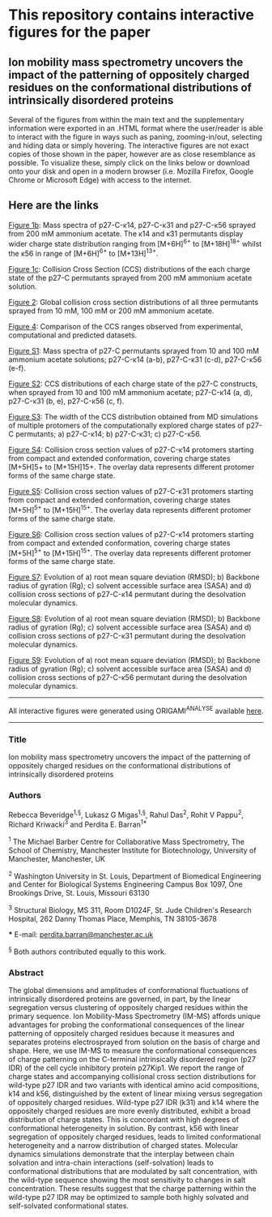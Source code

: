 # This repository contains interactive figures for the paper

## Ion mobility mass spectrometry uncovers the impact of the patterning of oppositely charged residues on the conformational distributions of intrinsically disordered proteins

Several of the figures from within the main text and the supplementary information were exported in an .HTML format where the user/reader is able to interact with the figure in ways such as paning, zooming-in/out, selecting and hiding data or simply hovering. The interactive figures are not exact copies of those shown in the paper, however are as close resemblance as possible. To visualize these, simply click on the links below or download onto your disk and open in a modern browser (i.e. Mozilla Firefox, Google Chrome or Microsoft Edge) with access to the internet.

## Here are the links

[Figure 1b](https://beveridge-migas-p27.netlify.com/assets/Figure_1b.html):  Mass spectra of p27-C-κ14, p27-C-κ31 and p27-C-κ56 sprayed from 200 mM ammonium acetate. The κ14 and κ31 permutants display wider charge state distribution ranging from \[M+6H\]<sup>6+</sup> to \[M+18H\]<sup>18+</sup> whilst the κ56 in range of \[M+6H\]<sup>6+</sup>  to \[M+13H\]<sup>13+</sup>.

[Figure 1c](https://beveridge-migas-p27.netlify.com/assets/Figure_1c.html): Collision Cross Section (CCS) distributions of the each charge state of the p27-C permutants sprayed from 200 mM ammonium acetate solution.

[Figure 2](https://beveridge-migas-p27.netlify.com/assets/Figure_2.html): Global collision cross section distributions of all three permutants sprayed from 10 mM, 100 mM or 200 mM ammonium acetate.

[Figure 4](https://beveridge-migas-p27.netlify.com/assets/Figure_4.html): Comparison of the CCS ranges observed from experimental, computational and predicted datasets.

[Figure S1](https://beveridge-migas-p27.netlify.com/assets/Figure_S1.html): Mass spectra of p27-C permutants sprayed from 10 and 100 mM ammonium acetate solutions; p27-C-κ14 (a-b), p27-C-κ31 (c-d), p27-C-κ56 (e-f).

[Figure S2](https://beveridge-migas-p27.netlify.com/assets/Figure_S2.html): CCS distributions of each charge state of the p27-C constructs, when sprayed from 10 and 100 mM ammonium acetate; p27-C-κ14 (a, d), p27-C-κ31 (b, e), p27-C-κ56 (c, f).

[Figure S3](https://beveridge-migas-p27.netlify.com/assets/Figure_S3.html): The width of the CCS distribution obtained from MD simulations of multiple protomers of the computationally explored charge states of p27-C permutants; a) p27-C-κ14; b) p27-C-κ31; c) p27-C-κ56.

[Figure S4](https://beveridge-migas-p27.netlify.com/assets/Figure_S4.html): Collision cross section values of p27-C-κ14 protomers starting from compact and extended conformation, covering charge states \[M+5H\]5+ to \[M+15H\]15+. The overlay data represents different protomer forms of the same charge state.

[Figure S5](https://beveridge-migas-p27.netlify.com/assets/Figure_S5.html): Collision cross section values of p27-C-κ31 protomers starting from compact and extended conformation, covering charge states \[M+5H\]<sup>5+</sup> to \[M+15H\]<sup>15+</sup>. The overlay data represents different protomer forms of the same charge state.

[Figure S6](https://beveridge-migas-p27.netlify.com/assets/Figure_S6.html): Collision cross section values of p27-C-κ14 protomers starting from compact and extended conformation, covering charge states \[M+5H\]<sup>5+</sup> to \[M+15H\]<sup>15+</sup>. The overlay data represents different protomer forms of the same charge state.

[Figure S7](https://beveridge-migas-p27.netlify.com/assets/Figure_S7.html): Evolution of a) root mean square deviation (RMSD); b) Backbone radius of gyration (Rg); c) solvent accessible surface area (SASA) and d) collision cross sections of p27-C-κ14 permutant during the desolvation molecular dynamics.

[Figure S8](https://beveridge-migas-p27.netlify.com/assets/Figure_S8.html): Evolution of a) root mean square deviation (RMSD); b) Backbone radius of gyration (Rg); c) solvent accessible surface area (SASA) and d) collision cross sections of p27-C-κ31 permutant during the desolvation molecular dynamics.

[Figure S9](https://beveridge-migas-p27.netlify.com/assets/Figure_S9.html): Evolution of a) root mean square deviation (RMSD); b) Backbone radius of gyration (Rg); c) solvent accessible surface area (SASA) and d) collision cross sections of p27-C-κ56 permutant during the desolvation molecular dynamics.

------

All interactive figures were generated using ORIGAMI<sup>ANALYSE</sup> available [here](https://github.com/lukasz-migas/ORIGAMI/releases).

------

### Title

Ion mobility mass spectrometry uncovers the impact of the patterning of oppositely charged residues on the conformational distributions of intrinsically disordered proteins

### Authors

Rebecca Beveridge<sup>1,§</sup>, Lukasz G Migas<sup>1,§</sup>, Rahul Das<sup>2</sup>, Rohit V Pappu<sup>2</sup>, Richard Kriwacki<sup>3</sup> and Perdita E. Barran<sup>1*</sup>

<sup>1</sup> The Michael Barber Centre for Collaborative Mass Spectrometry, The School of Chemistry, Manchester Institute for Biotechnology, University of Manchester, Manchester, UK

<sup>2</sup> Washington University in St. Louis, Department of Biomedical Engineering and Center for Biological Systems Engineering Campus Box 1097, One Brookings Drive, St. Louis, Missouri 63130

<sup>3</sup> Structural Biology, MS 311, Room D1024F, St. Jude Children's Research Hospital, 262 Danny Thomas Place, Memphis, TN 38105-3678

**\*** E-mail: [perdita.barran@manchester.ac.uk](mailto:perdita.barran@manchester.ac.uk)

<sup>§</sup> Both authors contributed equally to this work.

### Abstract

The global dimensions and amplitudes of conformational fluctuations of intrinsically disordered proteins are governed, in part, by the linear segregation versus clustering of oppositely charged residues within the primary sequence. Ion Mobility-Mass Spectrometry (IM-MS) affords unique advantages for probing the conformational consequences of the  linear patterning of oppositely charged residues because it measures and separates proteins electrosprayed from solution on the basis of charge and shape. Here, we use IM-MS to measure the conformational consequences of charge patterning on the C-terminal intrinsically disordered region (p27 IDR) of the cell cycle inhibitory protein p27Kip1. We report the range of charge states and accompanying collisional cross section distributions for wild-type p27 IDR and two variants with identical amino acid compositions, k14 and k56, distinguished by the extent of linear mixing versus segregation of oppositely charged residues. Wild-type p27 IDR (k31) and k14 where the oppositely charged residues are  more evenly distributed, exhibit a broad distribution of charge states. This is concordant with high degrees of conformational heterogeneity in solution. By contrast, k56 with linear segregation of oppositely charged residues, leads  to limited conformational heterogeneity and a narrow distribution of charged states. Molecular dynamics simulations  demonstrate that the interplay between chain solvation and intra-chain interactions (self-solvation) leads to  conformational distributions that are modulated by salt concentration, with the wild-type sequence showing the most  sensitivity to changes in salt concentration. These results suggest that the charge patterning within the wild-type p27 IDR  may be optimized to sample both highly solvated and self-solvated conformational states.